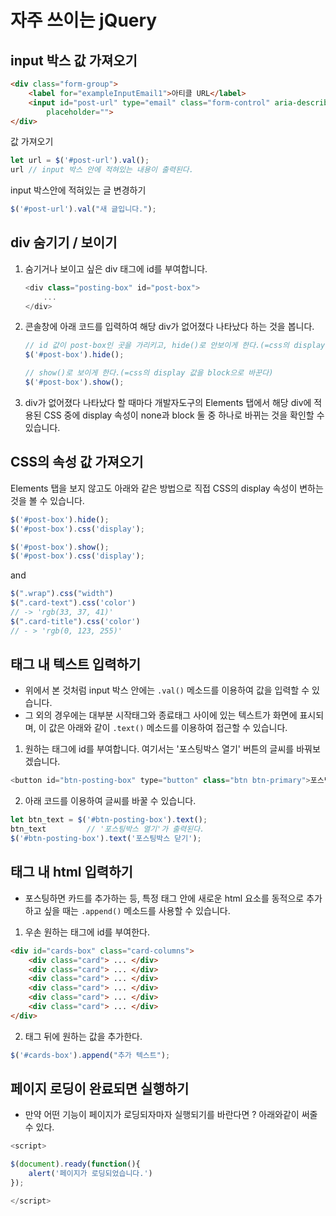 # 자주 쓰이는 jQuery

## input 박스 값 가져오기

```html
<div class="form-group">
    <label for="exampleInputEmail1">아티클 URL</label>
    <input id="post-url" type="email" class="form-control" aria-describedby="emailHelp"
        placeholder="">
</div>
```

값 가져오기

```javascript
let url = $('#post-url').val();
url // input 박스 안에 적혀있는 내용이 출력된다.
```


input 박스안에 적혀있는 글 변경하기


```javascript
$('#post-url').val("새 글입니다.");
```


## div 숨기기 / 보이기

1. 숨기거나 보이고 싶은 div 태그에 id를 부여합니다.
    
    ```javascript
    <div class="posting-box" id="post-box">
        ...
    </div>
    ```
    
2. 콘솔창에 아래 코드를 입력하여 해당 div가 없어졌다 나타났다 하는 것을 봅니다.
    
    ```javascript
    // id 값이 post-box인 곳을 가리키고, hide()로 안보이게 한다.(=css의 display 값을 none으로 바꾼다)
    $('#post-box').hide();
    
    // show()로 보이게 한다.(=css의 display 값을 block으로 바꾼다)
    $('#post-box').show();
    ```
    
3. div가 없어졌다 나타났다 할 때마다 개발자도구의 Elements 탭에서 해당 div에 적용된 CSS 중에 display 속성이 none과 block 둘 중 하나로 바뀌는 것을 확인할 수 있습니다.



## CSS의 속성 값 가져오기


Elements 탭을 보지 않고도 아래와 같은 방법으로 직접 CSS의 display 속성이 변하는 것을 볼 수 있습니다.

```javascript
$('#post-box').hide();
$('#post-box').css('display');

$('#post-box').show();
$('#post-box').css('display');
```

and

```javascript
$(".wrap").css("width")
$(".card-text").css('color')
// -> 'rgb(33, 37, 41)'
$(".card-title").css('color')
// - > 'rgb(0, 123, 255)'
```

## 태그 내 텍스트 입력하기

- 위에서 본 것처럼 input 박스 안에는 `.val()` 메소드를 이용하여 값을 입력할 수 있습니다.
- 그 외의 경우에는 대부분 시작태그와 종료태그 사이에 있는 텍스트가 화면에 표시되며, 이 값은 아래와 같이 `.text()` 메소드를 이용하여 접근할 수 있습니다.


 1. 원하는 태그에 id를 부여합니다. 여기서는 '포스팅박스 열기' 버튼의 글씨를 바꿔보겠습니다.
        
```javascript
<button id="btn-posting-box" type="button" class="btn btn-primary">포스팅박스 열기</button>
 ```
        
  2. 아래 코드를 이용하여 글씨를 바꿀 수 있습니다.
        
 ```javascript
let btn_text = $('#btn-posting-box').text(); 
btn_text         // '포스팅박스 열기'가 출력된다.
$('#btn-posting-box').text('포스팅박스 닫기');
 ```

 ## 태그 내 html 입력하기

 - 포스팅하면 카드를 추가하는 등, 특정 태그 안에 새로운 html 요소를 동적으로 추가하고 싶을 때는
 `.append()` 메소드를 사용할 수 있습니다.


1. 우손 원하는 태그에 id를 부여한다.

```html
<div id="cards-box" class="card-columns">
    <div class="card"> ... </div>
    <div class="card"> ... </div>
    <div class="card"> ... </div>
    <div class="card"> ... </div>
    <div class="card"> ... </div>
    <div class="card"> ... </div>
</div>
```

2. 태그 뒤에 원하는 값을 추가한다.

```javascript
$('#cards-box').append("추가 텍스트");
```


## 페이지 로딩이 완료되면 실행하기

- 만약 어떤 기능이 페이지가 로딩되자마자 실행되기를 바란다면 ? 아래와같이 써줄 수 있다.

```javascript
<script>

$(document).ready(function(){
	alert('페이지가 로딩되었습니다.')
});

</script>
```